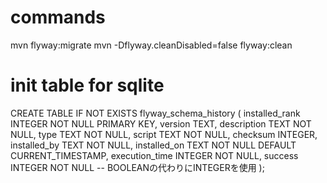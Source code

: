 # commands
mvn flyway:migrate
mvn -Dflyway.cleanDisabled=false flyway:clean

# init table for sqlite
CREATE TABLE IF NOT EXISTS flyway_schema_history (
    installed_rank INTEGER NOT NULL PRIMARY KEY,
    version TEXT,
    description TEXT NOT NULL,
    type TEXT NOT NULL,
    script TEXT NOT NULL,
    checksum INTEGER,
    installed_by TEXT NOT NULL,
    installed_on TEXT NOT NULL DEFAULT CURRENT_TIMESTAMP,
    execution_time INTEGER NOT NULL,
    success INTEGER NOT NULL -- BOOLEANの代わりにINTEGERを使用
);

